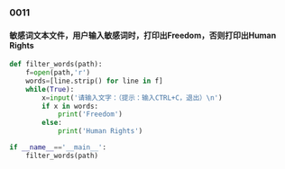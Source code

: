 ### 0011
#### 敏感词文本文件，用户输入敏感词时，打印出Freedom，否则打印出Human Rights

```python
def filter_words(path):
    f=open(path,'r')
    words=[line.strip() for line in f]
    while(True):
        x=input('请输入文字：（提示：输入CTRL+C，退出）\n')
        if x in words:
            print('Freedom')
        else:
            print('Human Rights')

if __name__=='__main__':
    filter_words(path)
```
